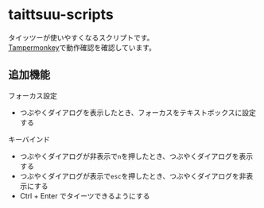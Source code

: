 # taittsuu-scripts

タイッツーが使いやすくなるスクリプトです。  
[Tampermonkey](https://www.tampermonkey.net/)で動作確認を確認しています。

## 追加機能

フォーカス設定

- つぶやくダイアログを表示したとき、フォーカスをテキストボックスに設定する

キーバインド

- つぶやくダイアログが非表示で`n`を押したとき、つぶやくダイアログを表示する
- つぶやくダイアログが表示で`esc`を押したとき、つぶやくダイアログを非表示にする
- Ctrl + Enter でタイーツできるようにする
